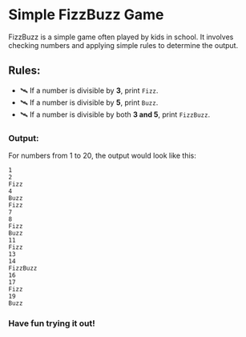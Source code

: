 # Simple FizzBuzz Game

FizzBuzz is a simple game often played by kids in school. It involves checking numbers and applying simple rules to determine the output.

## Rules:

- 🛰️ If a number is divisible by **3**, print `Fizz`.
- 🛰️ If a number is divisible by **5**, print `Buzz`.
- 🛰️ If a number is divisible by both **3 and 5**, print `FizzBuzz`.

### Output:
For numbers from 1 to 20, the output would look like this:

```
1
2
Fizz
4
Buzz
Fizz
7
8
Fizz
Buzz
11
Fizz
13
14
FizzBuzz
16
17
Fizz
19
Buzz
```

### Have fun trying it out!
